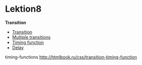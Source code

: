 # Lektion8


**Transition**

* [Transition](http://codepen.io/puzankov/pen/jPEyMb?editors=110)
* [Multiple transitions](http://codepen.io/puzankov/pen/zGxNKd?editors=110)
* [Timing function](http://codepen.io/puzankov/pen/LVExbm?editors=110)
* [Delay](http://codepen.io/puzankov/pen/jPEyyW?editors=110)

timing-functions <http://htmlbook.ru/css/transition-timing-function>

